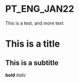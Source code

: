 # PT_ENG_JAN22
This is a test, and more text

# This is a title

## This is a subtitle

**bold**
*italic*
